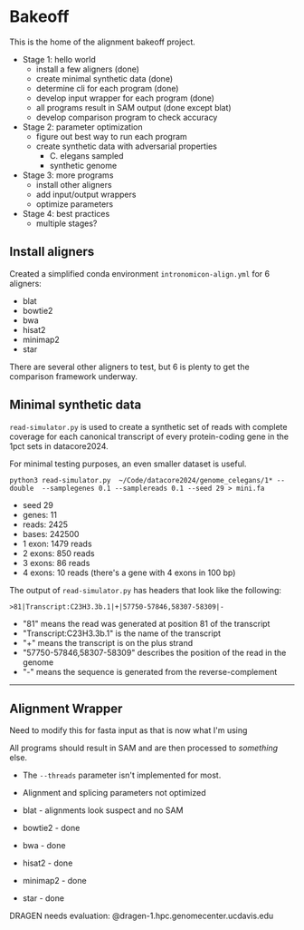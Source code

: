 Bakeoff
=======

This is the home of the alignment bakeoff project.

- Stage 1: hello world
	- install a few aligners (done)
	- create minimal synthetic data (done)
	- determine cli for each program (done)
	- develop input wrapper for each program (done)
	- all programs result in SAM output (done except blat)
	- develop comparison program to check accuracy
- Stage 2: parameter optimization
	- figure out best way to run each program
	- create synthetic data with adversarial properties
		- C. elegans sampled
		- synthetic genome
- Stage 3: more programs
	- install other aligners
	- add input/output wrappers
	- optimize parameters
- Stage 4: best practices
	- multiple stages?

## Install aligners ##

Created a simplified conda environment `intronomicon-align.yml` for 6 aligners:

- blat
- bowtie2
- bwa
- hisat2
- minimap2
- star

There are several other aligners to test, but 6 is plenty to get the comparison
framework underway.

## Minimal synthetic data ##

`read-simulator.py` is used to create a synthetic set of reads with complete
coverage for each canonical transcript of every protein-coding gene in the 1pct
sets in datacore2024.

For minimal testing purposes, an even smaller dataset is useful.

```
python3 read-simulator.py  ~/Code/datacore2024/genome_celegans/1* --double  --samplegenes 0.1 --samplereads 0.1 --seed 29 > mini.fa
```

- seed 29
- genes: 11
- reads: 2425
- bases: 242500
- 1 exon: 1479 reads
- 2 exons: 850 reads
- 3 exons: 86 reads
- 4 exons: 10 reads (there's a gene with 4 exons in 100 bp)

The output of `read-simulator.py` has headers that look like the following:

```
>81|Transcript:C23H3.3b.1|+|57750-57846,58307-58309|-
```

- "81" means the read was generated at position 81 of the transcript
- "Transcript:C23H3.3b.1" is the name of the transcript
- "+" means the transcript is on the plus strand
- "57750-57846,58307-58309" describes the position of the read in the genome
- "-" means the sequence is generated from the reverse-complement

------------------------------------------------------------------------------

## Alignment Wrapper ##

Need to modify this for fasta input as that is now what I'm using

All programs should result in SAM and are then processed to _something_ else.

- The `--threads` parameter isn't implemented for most.
- Alignment and splicing parameters not optimized

- blat - alignments look suspect and no SAM
- bowtie2 - done
- bwa - done
- hisat2 - done
- minimap2 - done
- star - done

DRAGEN needs evaluation: @dragen-1.hpc.genomecenter.ucdavis.edu
